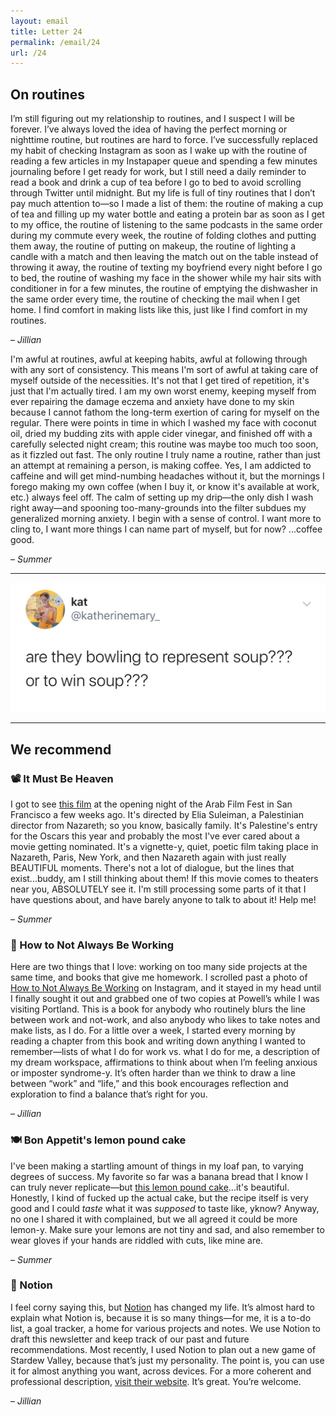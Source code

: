 ```yaml
---
layout: email
title: Letter 24
permalink: /email/24
url: /24
---
```


## On routines

I’m still figuring out my relationship to routines, and I suspect I will be forever. I’ve always loved the idea of having the perfect morning or nighttime routine, but routines are hard to force. I’ve successfully replaced my habit of checking Instagram as soon as I wake up with the routine of reading a few articles in my Instapaper queue and spending a few minutes journaling before I get ready for work, but I still need a daily reminder to read a book and drink a cup of tea before I go to bed to avoid scrolling through Twitter until midnight. But my life is full of tiny routines that I don’t pay much attention to—so I made a list of them: the routine of making a cup of tea and filling up my water bottle and eating a protein bar as soon as I get to my office, the routine of listening to the same podcasts in the same order during my commute every week, the routine of folding clothes and putting them away, the routine of putting on makeup, the routine of lighting a candle with a match and then leaving the match out on the table instead of throwing it away, the routine of texting my boyfriend every night before I go to bed, the routine of washing my face in the shower while my hair sits with conditioner in for a few minutes, the routine of emptying the dishwasher in the same order every time, the routine of checking the mail when I get home. I find comfort in making lists like this, just like I find comfort in my routines.

– _Jillian_

I'm awful at routines, awful at keeping habits, awful at following through with any sort of consistency. This means I'm sort of awful at taking care of myself outside of the necessities. It's not that I get tired of repetition, it's just that I'm actually tired. I am my own worst enemy, keeping myself from ever repairing the damage eczema and anxiety have done to my skin because I cannot fathom the long-term exertion of caring for myself on the regular. There were points in time in which I washed my face with coconut oil, dried my budding zits with apple cider vinegar, and finished off with a carefully selected night cream; this routine was maybe too much too soon, as it fizzled out fast. The only routine I truly name a routine, rather than just an attempt at remaining a person, is making coffee. Yes, I am addicted to caffeine and will get mind-numbing headaches without it, but the mornings I forego making my own coffee (when I buy it, or know it's available at work, etc.) always feel off. The calm of setting up my drip—the only dish I wash right away—and spooning too-many-grounds into the filter subdues my generalized morning anxiety. I begin with a sense of control. I want more to cling to, I want more things I can name part of myself, but for now? ...coffee good.

– _Summer_

<hr>

<a href="https://twitter.com/katherinemary_/status/1184148021380091905">
  <img src="/assets/images/tweets/24.jpg" class="tweet">
</a>

<hr>

## We recommend

### 📽️ It Must Be Heaven

I got to see [this film](https://www.imdb.com/title/tt8359842/) at the opening night of the Arab Film Fest in San Francisco a few weeks ago. It's directed by Elia Suleiman, a Palestinian director from Nazareth; so you know, basically family. It's Palestine's entry for the Oscars this year and probably the most I've ever cared about a movie getting nominated. It's a vignette-y, quiet, poetic film taking place in Nazareth, Paris, New York, and then Nazareth again with just really BEAUTIFUL moments. There's not a lot of dialogue, but the lines that exist...buddy, am I still thinking about them! If this movie comes to theaters near you, ABSOLUTELY see it. I'm still processing some parts of it that I have questions about, and have barely anyone to talk to about it! Help me!

– _Summer_

### 📖 How to Not Always Be Working

Here are two things that I love: working on too many side projects at the same time, and books that give me homework. I scrolled past a photo of [How to Not Always Be Working](https://www.amazon.com/How-Not-Always-Working-Creativity/dp/0062803670/ref=tmm_pap_swatch_0?_encoding=UTF8&qid=1554865512&sr=8-1https://www.amazon.com/How-Not-Always-Working-Creativity/dp/0062803670/ref=tmm_pap_swatch_0?_encoding=UTF8&qid=1554865512&sr=8-1) on Instagram, and it stayed in my head until I finally sought it out and grabbed one of two copies at Powell’s while I was visiting Portland. This is a book for anybody who routinely blurs the line between work and not-work, and also anybody who likes to take notes and make lists, as I do. For a little over a week, I started every morning by reading a chapter from this book and writing down anything I wanted to remember—lists of what I do for work vs. what I do for me, a description of my dream workspace, affirmations to think about when I’m feeling anxious or imposter syndrome-y. It’s often harder than we think to draw a line between “work” and “life,” and this book encourages reflection and exploration to find a balance that’s right for you.

– *Jillian*

### 🍽️ Bon Appetit's lemon pound cake

I've been making a startling amount of things in my loaf pan, to varying degrees of success. My favorite so far was a banana bread that I know I can truly never replicate—but [this lemon pound cake](https://www.bonappetit.com/recipe/lemon-pound-cake)...it's beautiful. Honestly, I kind of fucked up the actual cake, but the recipe itself is very good and I could *taste* what it was *supposed* to taste like, yknow? Anyway, no one I shared it with complained, but we all agreed it could be more lemon-y. Make sure your lemons are not tiny and sad, and also remember to wear gloves if your hands are riddled with cuts, like mine are.

– *Summer*

### 📱 Notion

I feel corny saying this, but [Notion](https://www.notion.so) has changed my life. It’s almost hard to explain what Notion is, because it is so many things—for me, it is a to-do list, a goal tracker, a home for various projects and notes. We use Notion to draft this newsletter and keep track of our past and future recommendations. Most recently, I used Notion to plan out a new game of Stardew Valley, because that’s just my personality. The point is, you can use it for almost anything you want, across devices. For a more coherent and professional description, [visit their website](https://www.notion.so). It’s great. You’re welcome.

– *Jillian*
